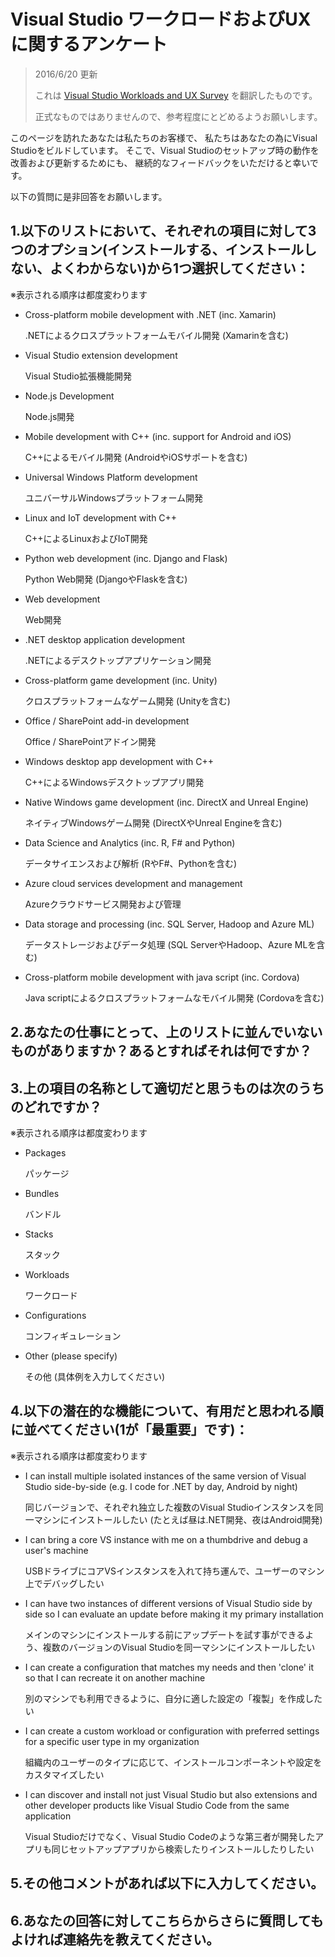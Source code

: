 # Visual Studio ワークロードおよびUXに関するアンケート

> 2016/6/20 更新
> 
> これは [Visual Studio Workloads and UX Survey](https://www.research.net/r/vs-installer-survey) を翻訳したものです。
> 
> 正式なものではありませんので、参考程度にとどめるようお願いします。

このページを訪れたあなたは私たちのお客様で、
私たちはあなたの為にVisual Studioをビルドしています。
そこで、Visual Studioのセットアップ時の動作を改善および更新するためにも、
継続的なフィードバックをいただけると幸いです。

以下の質問に是非回答をお願いします。

## 1.以下のリストにおいて、それぞれの項目に対して3つのオプション(インストールする、インストールしない、よくわからない)から1つ選択してください：

※表示される順序は都度変わります

* Cross-platform mobile development with .NET (inc. Xamarin)
  
  .NETによるクロスプラットフォームモバイル開発 (Xamarinを含む)
* Visual Studio extension development
  
  Visual Studio拡張機能開発
* Node.js Development
  
  Node.js開発
* Mobile development with C++ (inc. support for Android and iOS)
  
  C++によるモバイル開発 (AndroidやiOSサポートを含む)
* Universal Windows Platform development
  
  ユニバーサルWindowsプラットフォーム開発
* Linux and IoT development with C++
  
  C++によるLinuxおよびIoT開発
* Python web development (inc. Django and Flask)
  
  Python Web開発 (DjangoやFlaskを含む)
* Web development
  
  Web開発
* .NET desktop application development
  
  .NETによるデスクトップアプリケーション開発
* Cross-platform game development (inc. Unity)
  
  クロスプラットフォームなゲーム開発 (Unityを含む)
* Office / SharePoint add-in development
  
  Office / SharePointアドイン開発
* Windows desktop app development with C++
  
  C++によるWindowsデスクトップアプリ開発
* Native Windows game development (inc. DirectX and Unreal Engine)
  
  ネイティブWindowsゲーム開発 (DirectXやUnreal Engineを含む)
* Data Science and Analytics (inc. R, F# and Python)
  
  データサイエンスおよび解析 (RやF#、Pythonを含む)
* Azure cloud services development and management
  
  Azureクラウドサービス開発および管理
* Data storage and processing (inc. SQL Server, Hadoop and Azure ML)
  
  データストレージおよびデータ処理 (SQL ServerやHadoop、Azure MLを含む)
* Cross-platform mobile development with java script (inc. Cordova)
  
  Java scriptによるクロスプラットフォームなモバイル開発 (Cordovaを含む)

## 2.あなたの仕事にとって、上のリストに並んでいないものがありますか？あるとすればそれは何ですか？

## 3.上の項目の名称として適切だと思うものは次のうちのどれですか？

※表示される順序は都度変わります

* Packages
  
  パッケージ
* Bundles
  
  バンドル
* Stacks
  
  スタック
* Workloads
  
  ワークロード
* Configurations
  
  コンフィギュレーション
* Other (please specify)
  
  その他 (具体例を入力してください)

## 4.以下の潜在的な機能について、有用だと思われる順に並べてください(1が「最重要」です)：

※表示される順序は都度変わります

* I can install multiple isolated instances of the same version of Visual Studio side-by-side (e.g. I code for .NET by day, Android by night)
  
  同じバージョンで、それぞれ独立した複数のVisual Studioインスタンスを同一マシンにインストールしたい (たとえば昼は.NET開発、夜はAndroid開発)
* I can bring a core VS instance with me on a thumbdrive and debug a user's machine
  
  USBドライブにコアVSインスタンスを入れて持ち運んで、ユーザーのマシン上でデバッグしたい
* I can have two instances of different versions of Visual Studio side by side so I can evaluate an update before making it my primary installation
  
  メインのマシンにインストールする前にアップデートを試す事ができるよう、複数のバージョンのVisual Studioを同一マシンにインストールしたい
* I can create a configuration that matches my needs and then 'clone' it so that I can recreate it on another machine
  
  別のマシンでも利用できるように、自分に適した設定の「複製」を作成したい
* I can create a custom workload or configuration with preferred settings for a specific user type in my organization
  
  組織内のユーザーのタイプに応じて、インストールコンポーネントや設定をカスタマイズしたい
* I can discover and install not just Visual Studio but also extensions and other developer products like Visual Studio Code from the same application
  
  Visual Studioだけでなく、Visual Studio Codeのような第三者が開発したアプリも同じセットアップアプリから検索したりインストールしたりしたい

## 5.その他コメントがあれば以下に入力してください。

## 6.あなたの回答に対してこちらからさらに質問してもよければ連絡先を教えてください。
